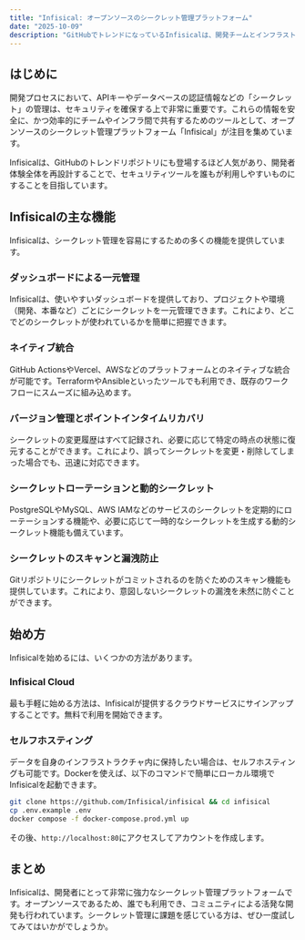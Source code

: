 ```yaml
---
title: "Infisical: オープンソースのシークレット管理プラットフォーム"
date: "2025-10-09"
description: "GitHubでトレンドになっているInfisicalは、開発チームとインフラストラクチャ全体でシークレットを同期し、シークレットの漏洩を防ぐためのオープンソースプラットフォームです。この記事では、Infisicalの主な機能と始め方について解説します。"
---
```


## はじめに

開発プロセスにおいて、APIキーやデータベースの認証情報などの「シークレット」の管理は、セキュリティを確保する上で非常に重要です。これらの情報を安全に、かつ効率的にチームやインフラ間で共有するためのツールとして、オープンソースのシークレット管理プラットフォーム「Infisical」が注目を集めています。

Infisicalは、GitHubのトレンドリポジトリにも登場するほど人気があり、開発者体験全体を再設計することで、セキュリティツールを誰もが利用しやすいものにすることを目指しています。

## Infisicalの主な機能

Infisicalは、シークレット管理を容易にするための多くの機能を提供しています。

### ダッシュボードによる一元管理

Infisicalは、使いやすいダッシュボードを提供しており、プロジェクトや環境（開発、本番など）ごとにシークレットを一元管理できます。これにより、どこでどのシークレットが使われているかを簡単に把握できます。

### ネイティブ統合

GitHub ActionsやVercel、AWSなどのプラットフォームとのネイティブな統合が可能です。TerraformやAnsibleといったツールでも利用でき、既存のワークフローにスムーズに組み込めます。

### バージョン管理とポイントインタイムリカバリ

シークレットの変更履歴はすべて記録され、必要に応じて特定の時点の状態に復元することができます。これにより、誤ってシークレットを変更・削除してしまった場合でも、迅速に対応できます。

### シークレットローテーションと動的シークレット

PostgreSQLやMySQL、AWS IAMなどのサービスのシークレットを定期的にローテーションする機能や、必要に応じて一時的なシークレットを生成する動的シークレット機能も備えています。

### シークレットのスキャンと漏洩防止

Gitリポジトリにシークレットがコミットされるのを防ぐためのスキャン機能も提供しています。これにより、意図しないシークレットの漏洩を未然に防ぐことができます。

## 始め方

Infisicalを始めるには、いくつかの方法があります。

### Infisical Cloud

最も手軽に始める方法は、Infisicalが提供するクラウドサービスにサインアップすることです。無料で利用を開始できます。

### セルフホスティング

データを自身のインフラストラクチャ内に保持したい場合は、セルフホスティングも可能です。Dockerを使えば、以下のコマンドで簡単にローカル環境でInfisicalを起動できます。

```bash
git clone https://github.com/Infisical/infisical && cd infisical
cp .env.example .env
docker compose -f docker-compose.prod.yml up
```

その後、`http://localhost:80`にアクセスしてアカウントを作成します。

## まとめ

Infisicalは、開発者にとって非常に強力なシークレット管理プラットフォームです。オープンソースであるため、誰でも利用でき、コミュニティによる活発な開発も行われています。シークレット管理に課題を感じている方は、ぜひ一度試してみてはいかがでしょうか。